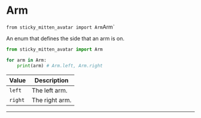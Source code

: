 # Arm

`from sticky_mitten_avatar import Arm`Arm`

An enum that defines the side that an arm is on.

```python
from sticky_mitten_avatar import Arm

for arm in Arm:
    print(arm) # Arm.left, Arm.right
```

| Value | Description |
| --- | --- |
| `left` | The left arm. |
| `right` | The right arm. |

***


